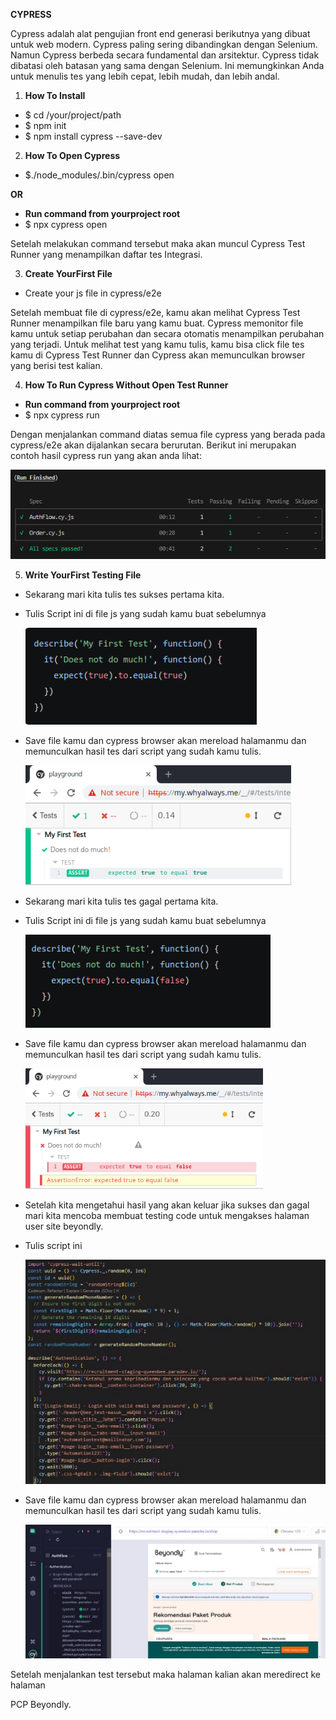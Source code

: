 ﻿**CYPRESS**

Cypress adalah alat pengujian front end generasi berikutnya yang dibuat untuk web modern. Cypress paling sering dibandingkan dengan Selenium. Namun Cypress berbeda secara fundamental dan arsitektur. Cypress tidak dibatasi oleh batasan yang sama dengan Selenium. Ini memungkinkan Anda untuk menulis tes yang lebih cepat, lebih mudah, dan lebih andal.

1. **How To Install**
- $ cd /your/project/path
- $ npm init
- $ npm install cypress --save-dev
2. **How To Open Cypress**
- $./node\_modules/.bin/cypress open

**OR**

- **Run command from yourproject root**
- $ npx cypress open

Setelah melakukan command tersebut maka akan muncul Cypress Test Runner yang menampilkan daftar tes Integrasi.

3. **Create YourFirst File**
- Create your js file in cypress/e2e

Setelah membuat file di cypress/e2e, kamu akan melihat Cypress Test Runner menampilkan file baru yang kamu buat. Cypress memonitor file kamu untuk setiap perubahan dan secara otomatis menampilkan perubahan yang terjadi. Untuk melihat test yang kamu tulis, kamu bisa click file tes kamu di Cypress Test Runner dan Cypress akan memunculkan browser yang berisi test kalian.

4. **How To Run Cypress Without Open Test Runner**
- **Run command from yourproject root**
- $ npx cypress run

Dengan menjalankan command diatas semua file cypress yang berada pada cypress/e2e akan dijalankan secara berurutan. Berikut ini merupakan contoh hasil cypress run yang akan anda lihat:

![](document/Aspose.Words.8c6a382b-6281-4efc-b62b-32167ef6a29e.001.png)

5. **Write YourFirst Testing File**
- Sekarang mari kita tulis tes sukses pertama kita.
- Tulis Script ini di file js yang sudah kamu buat sebelumnya

  ![](document/Aspose.Words.8c6a382b-6281-4efc-b62b-32167ef6a29e.002.png)

- Save file kamu dan cypress browser akan mereload halamanmu dan memunculkan hasil tes dari script yang sudah kamu tulis.

  ![](document/Aspose.Words.8c6a382b-6281-4efc-b62b-32167ef6a29e.003.png)

- Sekarang mari kita tulis tes gagal pertama kita.
- Tulis Script ini di file js yang sudah kamu buat sebelumnya

  ![](document/Aspose.Words.8c6a382b-6281-4efc-b62b-32167ef6a29e.004.png)

- Save file kamu dan cypress browser akan mereload halamanmu dan memunculkan hasil tes dari script yang sudah kamu tulis.

  ![](document/Aspose.Words.8c6a382b-6281-4efc-b62b-32167ef6a29e.005.png)

- Setelah kita mengetahui hasil yang akan keluar jika sukses dan gagal mari kita mencoba membuat testing code untuk mengakses halaman user site beyondly.
- Tulis script ini

  ![](document/Aspose.Words.8c6a382b-6281-4efc-b62b-32167ef6a29e.006.jpeg)

- Save file kamu dan cypress browser akan mereload halamanmu dan memunculkan hasil tes dari script yang sudah kamu tulis.

  ![](document/Aspose.Words.8c6a382b-6281-4efc-b62b-32167ef6a29e.007.jpeg)

Setelah menjalankan test tersebut maka halaman kalian akan meredirect ke halaman

PCP Beyondly.
